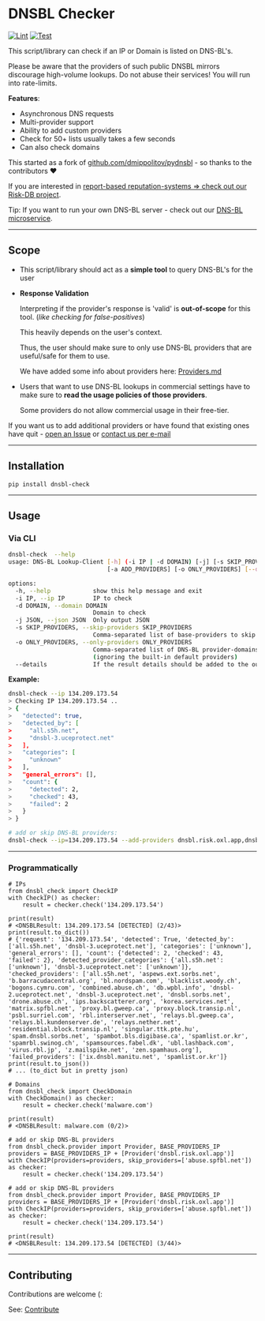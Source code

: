 # DNSBL Checker

[![Lint](https://github.com/O-X-L/dnsbl-checker/actions/workflows/lint.yml/badge.svg?branch=latest)](https://github.com/O-X-L/dnsbl-checker/actions/workflows/lint.yml)
[![Test](https://github.com/O-X-L/dnsbl-checker/actions/workflows/test.yml/badge.svg?branch=latest)](https://github.com/O-X-L/dnsbl-checker/actions/workflows/test.yml)

This script/library can check if an IP or Domain is listed on DNS-BL's. 

Please be aware that the providers of such public DNSBL mirrors discourage high-volume lookups. Do not abuse their services! You will run into rate-limits.

**Features**:
* Asynchronous DNS requests
* Multi-provider support
* Ability to add custom providers
* Check for 50+ lists usually takes a few seconds
* Can also check domains

This started as a fork of [github.com/dmippolitov/pydnsbl](https://github.com/dmippolitov/pydnsbl) - so thanks to the contributors ❤️

If you are interested in [report-based reputation-systems => check out our Risk-DB project](https://github.com/O-X-L/risk-db).

Tip: If you want to run your own DNS-BL server - check out our [DNS-BL microservice](https://github.com/O-X-L/dnsbl-server).

----

## Scope

* This script/library should act as a **simple tool** to query DNS-BL's for the user

* **Response Validation**

  Interpreting if the provider's response is 'valid' is **out-of-scope** for this tool. (*like checking for false-positives*)

  This heavily depends on the user's context.

  Thus, the user should make sure to only use DNS-BL providers that are useful/safe for them to use.

  We have added some info about providers here: [Providers.md](https://github.com/O-X-L/dnsbl-checker/blob/latest/Providers.md)

* Users that want to use DNS-BL lookups in commercial settings have to make sure to **read the usage policies of those providers**.

  Some providers do not allow commercial usage in their free-tier.

If you want us to add additional providers or have found that existing ones have quit - [open an Issue](https://github.com/O-X-L/dnsbl-checker/issues) or [contact us per e-mail](mailto://contact+dnsblcheck@oxl.at)

----

## Installation

`pip install dnsbl-check`

----

## Usage

### Via CLI

```bash
dnsbl-check  --help
usage: DNS-BL Lookup-Client [-h] (-i IP | -d DOMAIN) [-j] [-s SKIP_PROVIDERS]
                            [-a ADD_PROVIDERS] [-o ONLY_PROVIDERS] [--details]

options:
  -h, --help            show this help message and exit
  -i IP, --ip IP        IP to check
  -d DOMAIN, --domain DOMAIN
                        Domain to check
  -j JSON, --json JSON  Only output JSON
  -s SKIP_PROVIDERS, --skip-providers SKIP_PROVIDERS
                        Comma-separated list of base-providers to skip
  -o ONLY_PROVIDERS, --only-providers ONLY_PROVIDERS
                        Comma-separated list of DNS-BL provider-domains to query
                        (ignoring the built-in default providers)
  --details             If the result details should be added to the output
```

**Example:**

```bash
dnsbl-check --ip 134.209.173.54
> Checking IP 134.209.173.54 ..
> {
>   "detected": true,
>   "detected_by": [
>     "all.s5h.net",
>     "dnsbl-3.uceprotect.net"
>   ],
>   "categories": [
>     "unknown"
>   ],
>   "general_errors": [],
>   "count": {
>     "detected": 2,
>     "checked": 43,
>     "failed": 2
>   }
> }

# add or skip DNS-BL providers:
dnsbl-check --ip=134.209.173.54 --add-providers dnsbl.risk.oxl.app,dnsbl.host-svc.com --skip-providers abuse.spfbl.net
```

----

### Programmatically

```python3
# IPs
from dnsbl_check import CheckIP
with CheckIP() as checker:
    result = checker.check('134.209.173.54')

print(result)
# <DNSBLResult: 134.209.173.54 [DETECTED] (2/43)>
print(result.to_dict())
# {'request': '134.209.173.54', 'detected': True, 'detected_by': ['all.s5h.net', 'dnsbl-3.uceprotect.net'], 'categories': ['unknown'], 'general_errors': [], 'count': {'detected': 2, 'checked': 43, 'failed': 2}, 'detected_provider_categories': {'all.s5h.net': ['unknown'], 'dnsbl-3.uceprotect.net': ['unknown']}, 'checked_providers': ['all.s5h.net', 'aspews.ext.sorbs.net', 'b.barracudacentral.org', 'bl.nordspam.com', 'blacklist.woody.ch', 'bogons.cymru.com', 'combined.abuse.ch', 'db.wpbl.info', 'dnsbl-2.uceprotect.net', 'dnsbl-3.uceprotect.net', 'dnsbl.sorbs.net', 'drone.abuse.ch', 'ips.backscatterer.org', 'korea.services.net', 'matrix.spfbl.net', 'proxy.bl.gweep.ca', 'proxy.block.transip.nl', 'psbl.surriel.com', 'rbl.interserver.net', 'relays.bl.gweep.ca', 'relays.bl.kundenserver.de', 'relays.nether.net', 'residential.block.transip.nl', 'singular.ttk.pte.hu', 'spam.dnsbl.sorbs.net', 'spambot.bls.digibase.ca', 'spamlist.or.kr', 'spamrbl.swinog.ch', 'spamsources.fabel.dk', 'ubl.lashback.com', 'virus.rbl.jp', 'z.mailspike.net', 'zen.spamhaus.org'], 'failed_providers': ['ix.dnsbl.manitu.net', 'spamlist.or.kr']}
print(result.to_json())
# ... (to_dict but in pretty json)

# Domains
from dnsbl_check import CheckDomain
with CheckDomain() as checker:
    result = checker.check('malware.com')

print(result)
# <DNSBLResult: malware.com (0/2)>

# add or skip DNS-BL providers
from dnsbl_check.provider import Provider, BASE_PROVIDERS_IP
providers = BASE_PROVIDERS_IP + [Provider('dnsbl.risk.oxl.app')]
with CheckIP(providers=providers, skip_providers=['abuse.spfbl.net']) as checker:
    result = checker.check('134.209.173.54')

# add or skip DNS-BL providers
from dnsbl_check.provider import Provider, BASE_PROVIDERS_IP
providers = BASE_PROVIDERS_IP + [Provider('dnsbl.risk.oxl.app')]
with CheckIP(providers=providers, skip_providers=['abuse.spfbl.net']) as checker:
    result = checker.check('134.209.173.54')

print(result)
# <DNSBLResult: 134.209.173.54 [DETECTED] (3/44)>
```

----

## Contributing

Contributions are welcome (:

See: [Contribute](https://github.com/O-X-L/dnsbl-checker/blob/latest/Contribute.md)
